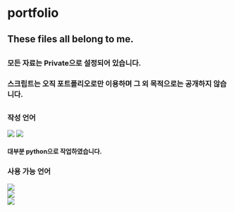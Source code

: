 # portfolio
## These files all belong to me.
##
### 모든 자료는 Private으로 설정되어 있습니다.
### 스크립트는 오직 포트폴리오로만 이용하며 그 외 목적으로는 공개하지 않습니다.
##
### 작성 언어
<img src="https://img.shields.io/badge/Python-3766AB?style=flat-square&logo=Python&logoColor=white"/></a>
<img src="https://img.shields.io/badge/Shell-FFD500?style=flat-square&logo=Shell&logoColor=white"/></a>
#### 대부분 python으로 작업하였습니다.
### 사용 가능 언어
<img src="https://img.shields.io/badge/Python-3766AB?style=flat-square&logo=Python&logoColor=white"/></a>   
<img src="https://img.shields.io/badge/C#-FFD500?style=flat-square&logo=Shell&logoColor=white"/></a>   
<img src="https://img.shields.io/badge/Shell-FFD500?style=flat-square&logo=Shell&logoColor=white"/></a>   

##
